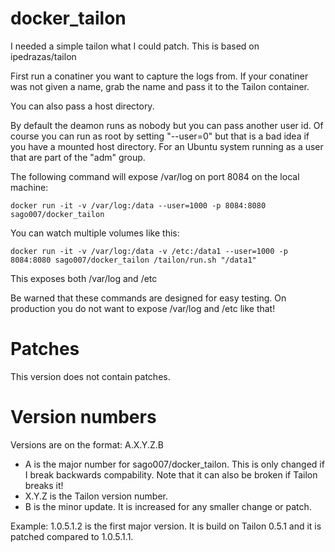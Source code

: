docker_tailon
=============

I needed a simple tailon what I could patch.
This is based on ipedrazas/tailon

First run a conatiner you want to capture the logs from. If your conatiner was not given a name, grab the name and pass it to the Tailon container.

You can also pass a host directory. 

By default the deamon runs as nobody but you can pass another user id. Of course you can run as root by setting "--user=0" but that is a bad idea if you have a mounted host directory.
For an Ubuntu system running as a user that are part of the "adm" group.

The following command will expose /var/log on port 8084 on the local machine:
```
docker run -it -v /var/log:/data --user=1000 -p 8084:8080 sago007/docker_tailon
```


You can watch multiple volumes like this:
```
docker run -it -v /var/log:/data -v /etc:/data1 --user=1000 -p 8084:8080 sago007/docker_tailon /tailon/run.sh "/data1"
```
This exposes both /var/log and /etc

Be warned that these commands are designed for easy testing. On production you do not want to expose /var/log and /etc like that!

# Patches

This version does not contain patches.

# Version numbers

Versions are on the format:
A.X.Y.Z.B

 * A is the major number for sago007/docker_tailon. This is only changed if I break backwards compability. Note that it can also be broken if Tailon breaks it!
 * X.Y.Z is the Tailon version number.
 * B is the minor update. It is increased for any smaller change or patch. 
 
Example:
1.0.5.1.2 is the first major version. It is build on Tailon 0.5.1 and it is patched compared to 1.0.5.1.1.
